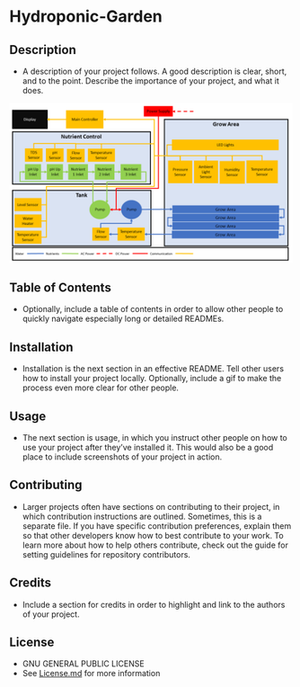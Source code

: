# Hydroponic-Garden

## Description
* A description of your project follows. A good description is clear, short, and to the point. Describe the importance of your project, and what it does.

![System Layout](https://github.com/joshlendi/Hydroponic-Garden/blob/master/Images/System%20Layout_Color.png)

## Table of Contents
* Optionally, include a table of contents in order to allow other people to quickly navigate especially long or detailed READMEs.

## Installation
* Installation is the next section in an effective README. Tell other users how to install your project locally. Optionally, include a gif to make the process even more clear for other people.

## Usage
* The next section is usage, in which you instruct other people on how to use your project after they’ve installed it. This would also be a good place to include screenshots of your project in action.

## Contributing
* Larger projects often have sections on contributing to their project, in which contribution instructions are outlined. Sometimes, this is a separate file. If you have specific contribution preferences, explain them so that other developers know how to best contribute to your work. To learn more about how to help others contribute, check out the guide for setting guidelines for repository contributors.

## Credits
* Include a section for credits in order to highlight and link to the authors of your project.

## License
* GNU GENERAL PUBLIC LICENSE
* See [License.md](https://github.com/joshlendi/Hydroponic-Garden/blob/master/LICENSE) for more information
